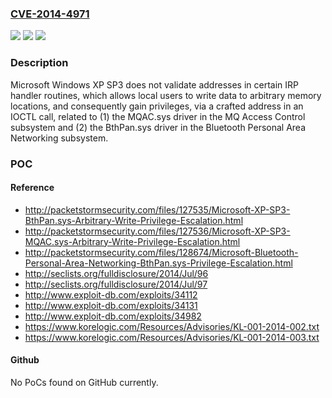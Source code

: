 ### [CVE-2014-4971](https://cve.mitre.org/cgi-bin/cvename.cgi?name=CVE-2014-4971)
![](https://img.shields.io/static/v1?label=Product&message=n%2Fa&color=blue)
![](https://img.shields.io/static/v1?label=Version&message=n%2Fa&color=blue)
![](https://img.shields.io/static/v1?label=Vulnerability&message=n%2Fa&color=brighgreen)

### Description

Microsoft Windows XP SP3 does not validate addresses in certain IRP handler routines, which allows local users to write data to arbitrary memory locations, and consequently gain privileges, via a crafted address in an IOCTL call, related to (1) the MQAC.sys driver in the MQ Access Control subsystem and (2) the BthPan.sys driver in the Bluetooth Personal Area Networking subsystem.

### POC

#### Reference
- http://packetstormsecurity.com/files/127535/Microsoft-XP-SP3-BthPan.sys-Arbitrary-Write-Privilege-Escalation.html
- http://packetstormsecurity.com/files/127536/Microsoft-XP-SP3-MQAC.sys-Arbitrary-Write-Privilege-Escalation.html
- http://packetstormsecurity.com/files/128674/Microsoft-Bluetooth-Personal-Area-Networking-BthPan.sys-Privilege-Escalation.html
- http://seclists.org/fulldisclosure/2014/Jul/96
- http://seclists.org/fulldisclosure/2014/Jul/97
- http://www.exploit-db.com/exploits/34112
- http://www.exploit-db.com/exploits/34131
- http://www.exploit-db.com/exploits/34982
- https://www.korelogic.com/Resources/Advisories/KL-001-2014-002.txt
- https://www.korelogic.com/Resources/Advisories/KL-001-2014-003.txt

#### Github
No PoCs found on GitHub currently.

